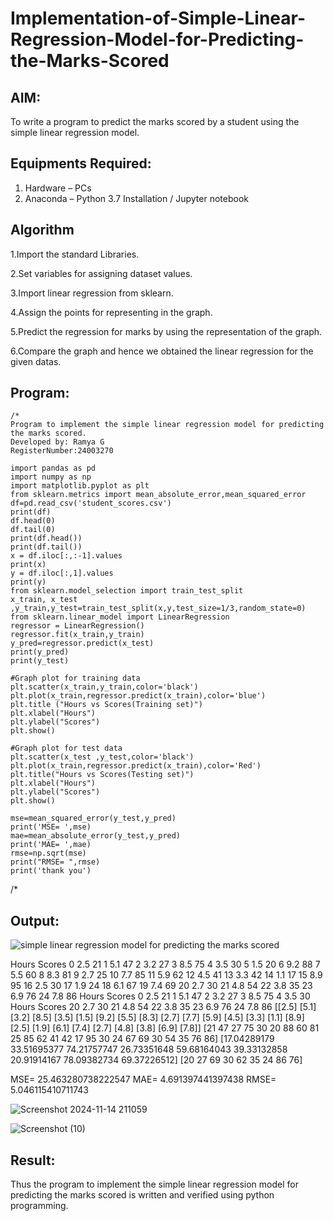 # Implementation-of-Simple-Linear-Regression-Model-for-Predicting-the-Marks-Scored

## AIM:
To write a program to predict the marks scored by a student using the simple linear regression model.

## Equipments Required:
1. Hardware – PCs
2. Anaconda – Python 3.7 Installation / Jupyter notebook

## Algorithm
1.Import the standard Libraries.

2.Set variables for assigning dataset values.

3.Import linear regression from sklearn.

4.Assign the points for representing in the graph. 

5.Predict the regression for marks by using the representation of the graph.

6.Compare the graph and hence we obtained the linear regression for the given datas. 

## Program:
```
/*
Program to implement the simple linear regression model for predicting the marks scored.
Developed by: Ramya G
RegisterNumber:24003270  

import pandas as pd
import numpy as np
import matplotlib.pyplot as plt
from sklearn.metrics import mean_absolute_error,mean_squared_error
df=pd.read_csv('student_scores.csv')
print(df)
df.head(0)
df.tail(0)
print(df.head())
print(df.tail())
x = df.iloc[:,:-1].values
print(x)
y = df.iloc[:,1].values
print(y)
from sklearn.model_selection import train_test_split
x_train, x_test ,y_train,y_test=train_test_split(x,y,test_size=1/3,random_state=0)
from sklearn.linear_model import LinearRegression
regressor = LinearRegression()
regressor.fit(x_train,y_train)
y_pred=regressor.predict(x_test)
print(y_pred)
print(y_test)

#Graph plot for training data
plt.scatter(x_train,y_train,color='black')
plt.plot(x_train,regressor.predict(x_train),color='blue')
plt.title ("Hours vs Scores(Training set)")
plt.xlabel("Hours")
plt.ylabel("Scores")
plt.show()

#Graph plot for test data
plt.scatter(x_test ,y_test,color='black')
plt.plot(x_train,regressor.predict(x_train),color='Red')
plt.title("Hours vs Scores(Testing set)")
plt.xlabel("Hours")
plt.ylabel("Scores")
plt.show()

mse=mean_squared_error(y_test,y_pred)
print('MSE= ',mse)
mae=mean_absolute_error(y_test,y_pred)
print('MAE= ',mae)
rmse=np.sqrt(mse)
print("RMSE= ",rmse)
print('thank you')

```
/*

## Output:
![simple linear regression model for predicting the marks scored](sam.png)

   Hours  Scores
0     2.5      21
1     5.1      47
2     3.2      27
3     8.5      75
4     3.5      30
5     1.5      20
6     9.2      88
7     5.5      60
8     8.3      81
9     2.7      25
10    7.7      85
11    5.9      62
12    4.5      41
13    3.3      42
14    1.1      17
15    8.9      95
16    2.5      30
17    1.9      24
18    6.1      67
19    7.4      69
20    2.7      30
21    4.8      54
22    3.8      35
23    6.9      76
24    7.8      86
   Hours  Scores
0    2.5      21
1    5.1      47
2    3.2      27
3    8.5      75
4    3.5      30
    Hours  Scores
20    2.7      30
21    4.8      54
22    3.8      35
23    6.9      76
24    7.8      86
[[2.5]
 [5.1]
 [3.2]
 [8.5]
 [3.5]
 [1.5]
 [9.2]
 [5.5]
 [8.3]
 [2.7]
 [7.7]
 [5.9]
 [4.5]
 [3.3]
 [1.1]
 [8.9]
 [2.5]
 [1.9]
 [6.1]
 [7.4]
 [2.7]
 [4.8]
 [3.8]
 [6.9]
 [7.8]]
[21 47 27 75 30 20 88 60 81 25 85 62 41 42 17 95 30 24 67 69 30 54 35 76
 86]
[17.04289179 33.51695377 74.21757747 26.73351648 59.68164043 39.33132858
 20.91914167 78.09382734 69.37226512]
[20 27 69 30 62 35 24 86 76]

MSE=  25.463280738222547
MAE=  4.691397441397438
RMSE=  5.046115410711743

![Screenshot 2024-11-14 211059](https://github.com/user-attachments/assets/fcd97568-c10c-459a-acc6-69e18459c298)

![Screenshot (10)](https://github.com/user-attachments/assets/0d489239-7bfb-4a46-9b33-c491ce2bbd51)






## Result:
Thus the program to implement the simple linear regression model for predicting the marks scored is written and verified using python programming.
